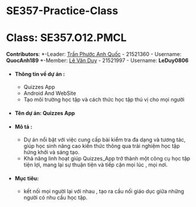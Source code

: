 # SE357-Practice-Class

# **Class**: SE357.O12.PMCL

**Contributors**:
  *-Leader: [Trần Phước Anh Quốc](https://github.com/QuocAnh189) - 21521360 - Username: **QuocAnh189**
  *-Member: [Lê Văn Duy](https://github.com/LeDuy0806) - 21521997 - Username: **LeDuy0806**


* #### Thông tin về dự án :
  * Quizzes App
  * Android And WebSite
  * Tạo môi trường học tập và cách thức học tập thú vị cho mọi người

* #### Tên dự án: Quizzes App 
* #### Mô tả :
   * Dự án nổi bật với việc cung cấp bài kiểm tra đa dạng và tương tác, giúp học sinh nâng cao kiến thức thông qua trải nghiệm học tập hứng khởi và sáng tạo.
   * Khả năng linh hoạt giúp Quizzes_App trở thành một công cụ học tập tiện lợi, mang lại sự thuận tiện và tiếp cận mọi lúc , mọi nơi. 
* #### Mục tiêu:
  * kết nối mọi người lại với nhau , tạo ra cầu nối giáo dục giữa những người có nhu cầu học tập.

